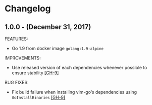 # Changelog
## 1.0.0 - (December 31, 2017)

FEATURES:
* Go 1.9 from docker image `golang:1.9-alpine`

IMPROVEMENTS:
* Use released version of each dependencies whenever possible to ensure stability [[GH-9]](https://github.com/npatmaja/go-dev-env/pull/9)

BUG FIXES:
* Fix build failure when installing vim-go's dependencies using `GoInstallBinaries` [[GH-9]](https://github.com/npatmaja/go-dev-env/pull/9)
